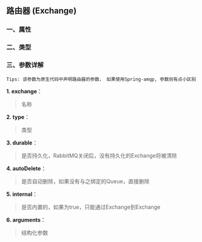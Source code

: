 ## 路由器 (Exchange)

### 一、属性


### 二、类型


### 三、参数详解
```
Tips: 该参数为原生代码中声明路由器的参数， 如果使用Spring-amqp, 参数则有点小区别
```
<b>1. exchange</b>：
> 名称

<b>2. type</b>：
> 类型

<b>3. durable</b>：
> 是否持久化，RabbitMQ关闭后，没有持久化的Exchange将被清除

<b>4. autoDelete</b>：
> 是否自动删除，如果没有与之绑定的Queue，直接删除

<b>5. internal</b>：
> 是否内置的，如果为true，只能通过Exchange到Exchange

<b>6. arguments</b>：
> 结构化参数
